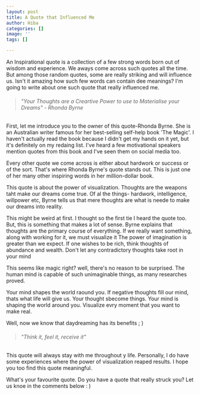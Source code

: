 ```yaml
---
layout: post
title: A Quote that Influenced Me
author: Hiba
categories: []
image: ''
tags: []

---
```

An Inspirational quote is a collection of a few strong words born out of wisdom and experience. We aways come across such quotes all the time. But among those random quotes, some are really striking and will influence us. Isn't it amazing how such few words can contain dee meanings? I'm going to write about one such quote that really influenced me.

> ###### _"Your Thoughts are a Creartive Power to use to Materialise your Dreams" - Rhonda Byrne_

First, let me introduce you to the owner of this quote-Rhonda Byrne. She is an Australian writer famous for her best-selling self-help book 'The Magic'. I haven't actually read the book because I didn't get my hands on it yet, but it's definitely on my redaing list. I've heard a few motivational speakers mention quotes from this book and I've seen them on social media too.

Every other quote we come across is either about hardwork or success or of the sort. That's where Rhonda Byrne's quote stands out.  This is just one of her many other inspiring words in her million-dollar book.

This quote is about the power of visualization. Thoughts are the weapons taht make our dreams come true. Of al  the things- hardwork, intelligence, willpower etc, Byrne tells us that mere thoughts are what is neede to make our dreams into reality.

This might be weird at first. I thought so the first tie I heard the quote too. But, this is something that makes a lot of sense. Byrne explains that thoughts are the primary course of everything. If we really want something, along with working for it, we must visualize it The power of imagination is greater than we expect. If one wishes to be rich, think thoughts of abundance and wealth. Don't let any contradictory thoughts take root in your mind 

This seems like magic right? well, there's no reason to be surprised. The human mind is capable of such unimaginable things, as many researches proved.

Your mind shapes the world raound you. If negative thoughts fill our mind, thats what life will give us. Your thought sbecome things. Your mind is shaping the world around you. Visualize evry moment that you want to make real.

Well, now we know that daydreaming has its benefits ; )

> ###### _"Think it, feel it, receive it"_

This quote will always stay with me throughout y life. Personally, I do have some experiences where the power of visualization reaped results. I hope you too find this quote meaningful.

What's your favourite quote. Do you have a quote that really struck you? Let us knoe in the comments below : )